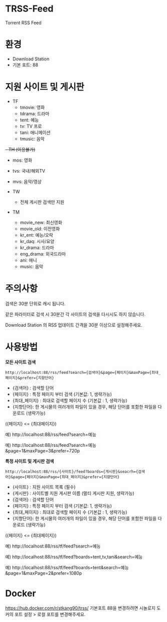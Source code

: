 # TRSS-Feed
Torrent RSS Feed

# 환경
- Download Station
- 기본 포트: 88


# 지원 사이트 및 게시판
- TF
  - tmovie: 영화
  - tdrama: 드라마
  - tent: 예능
  - tv: TV 프로
  - tani: 애니메이션
  - tmusic: 음악


~~- TH (이용불가)~~
  - mos: 영화
  - tvs: 국내/해외TV
  - mvs: 음악/영상


- TW
  - 전체 게시판 검색만 지원


- TM
  - movie_new: 최신영화
  - movie_old: 이전영화
  - kr_ent: 예능/오락
  - kr_daq: 시사/요양
  - kr_drama: 드라마
  - eng_drama: 외국드라마
  - ani: 애니
  - music: 음악


# 주의사항
검색은 30분 단위로 캐시 됩니다.

같은 파라미터로 검색 시 30분간 각 사이트의 검색을 다시시도 하지 않습니다.

Download Station 의 RSS 업데이트 간격을 30분 이상으로 설정해주세요.

# 사용방법
__모든 사이트 검색__
```
http://localhost:88/rss/feed?search={검색어}&page={페이지}&maxPage={최대_페이지}&prefer={지향단어}
```
- {검색어} : 검색할 단어
- {페이지} : 특정 페이지 부터 검색 (기본값: 1, 생략가능)
- {최대_페이지} : 최대로 검색할 페이지 수 (기본값 : 1, 생략가능)
- {지향단어}: 한 게시물의 여러개의 파일이 있을 경우, 해당 단어를 포함한 파일을 다운로드 (생략가능)

({페이지} <= {최대페이지})

예) http://localhost:88/rss/feed?search=예능

예) http://localhost:88/rss/feed?search=예능&page=1&maxPage=3&prefer=720p


__특정 사이트 및 게시판 검색__
```
http://localhost:88/rss/{사이트}/feed?boards={게시판}&seacrh={검색어}&page={페이지}&maxPage={최대_페이지}&prefer={지향단어}
```
- {사이트} : 지원 사이트 목록 (필수)
- {게시판} : 사이트별 지원 게시판 이름 (멀티 게시판 지원, 생략가능)
- {검색어} : 검색할 단어
- {페이지} : 특정 페이지 부터 검색 (기본값: 1, 생략가능)
- {최대_페이지} : 최대로 검색할 페이지 수 (기본값 : 1, 생략가능)
- {지향단어}: 한 게시물의 여러개의 파일이 있을 경우, 해당 단어를 포함한 파일을 다운로드 (생략가능)

({페이지} <= {최대페이지})

예) http://localhost:88/rss/tf/feed?search=예능

예) http://localhost:88/rss/tf/feed?boards=tent,tv,tani&search=예능

예) http://localhost:88/rss/tf/feed?boards=tent&search=예능&page=1&maxPage=2&prefer=1080p

# Docker
https://hub.docker.com/r/stkang90/trss/
기본포트 88을 변경하려면 시놀로지 도커의 포트 설정 > 로컬 포트를 변경해주세요.
